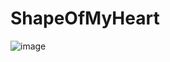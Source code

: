 # ShapeOfMyHeart
![image](https://github.com/hopewangms/ShapeOfMyHeart/assets/162378475/c1d46d58-8ae8-464c-a5fa-4cddd8e3490d)
